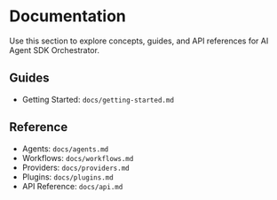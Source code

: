 # Documentation

Use this section to explore concepts, guides, and API references for AI Agent SDK Orchestrator.

## Guides

- Getting Started: `docs/getting-started.md`

## Reference

- Agents: `docs/agents.md`
- Workflows: `docs/workflows.md`
- Providers: `docs/providers.md`
- Plugins: `docs/plugins.md`
- API Reference: `docs/api.md`
